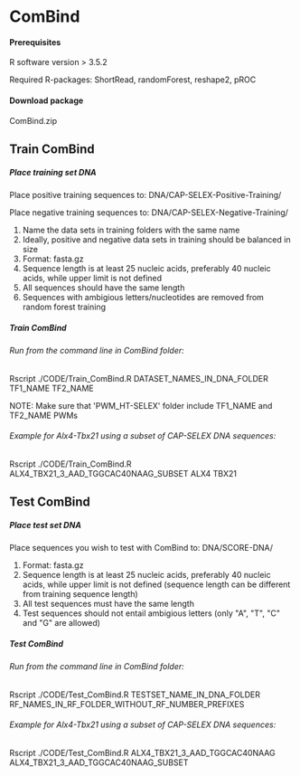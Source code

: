 # ComBind

#### Prerequisites
R software version > 3.5.2

Required R-packages: ShortRead, randomForest, reshape2, pROC

#### Download package
ComBind.zip

## Train ComBind
##### Place training set DNA
Place positive training sequences to: DNA/CAP-SELEX-Positive-Training/

Place negative training sequences to: DNA/CAP-SELEX-Negative-Training/

1. Name the data sets in training folders with the same name
2. Ideally, positive and negative data sets in training should be balanced in size
3. Format: fasta.gz
4. Sequence length is at least 25 nucleic acids, preferably 40 nucleic acids, while upper limit is not defined
5. All sequences should have the same length
6. Sequences with ambigious letters/nucleotides are removed from random forest training

##### Train ComBind
###### Run from the command line in ComBind folder:
Rscript ./CODE/Train_ComBind.R DATASET_NAMES_IN_DNA_FOLDER TF1_NAME TF2_NAME

NOTE: Make sure that 'PWM_HT-SELEX' folder include TF1_NAME and TF2_NAME PWMs

###### Example for Alx4-Tbx21 using a subset of CAP-SELEX DNA sequences:
Rscript ./CODE/Train_ComBind.R ALX4_TBX21_3_AAD_TGGCAC40NAAG_SUBSET ALX4 TBX21

## Test ComBind
##### Place test set DNA
Place sequences you wish to test with ComBind to: DNA/SCORE-DNA/

1. Format: fasta.gz
2. Sequence length is at least 25 nucleic acids, preferably 40 nucleic acids, while upper limit is not defined (sequence length can be different from training sequence length)
3. All test sequences must have the same length
4. Test sequences should not entail ambigious letters (only "A", "T", "C" and "G" are allowed)

##### Test ComBind
###### Run from the command line in ComBind folder:
Rscript ./CODE/Test_ComBind.R TESTSET_NAME_IN_DNA_FOLDER RF_NAMES_IN_RF_FOLDER_WITHOUT_RF_NUMBER_PREFIXES

###### Example for Alx4-Tbx21 using a subset of CAP-SELEX DNA sequences:
Rscript ./CODE/Test_ComBind.R ALX4_TBX21_3_AAD_TGGCAC40NAAG ALX4_TBX21_3_AAD_TGGCAC40NAAG_SUBSET

